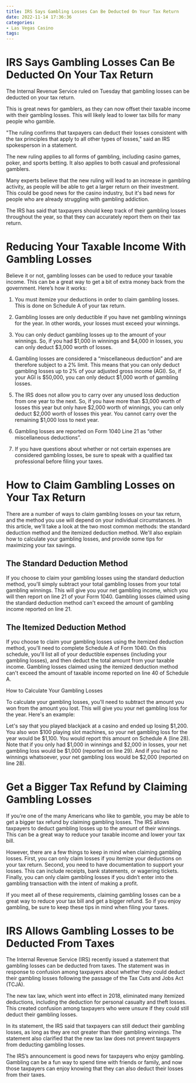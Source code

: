 ```yaml
---
title: IRS Says Gambling Losses Can Be Deducted On Your Tax Return
date: 2022-11-14 17:36:36
categories:
- Las Vegas Casino
tags:
---
```



#  IRS Says Gambling Losses Can Be Deducted On Your Tax Return

The Internal Revenue Service ruled on Tuesday that gambling losses can be deducted on your tax return.

This is great news for gamblers, as they can now offset their taxable income with their gambling losses. This will likely lead to lower tax bills for many people who gamble.

"The ruling confirms that taxpayers can deduct their losses consistent with the tax principles that apply to all other types of losses," said an IRS spokesperson in a statement.

The new ruling applies to all forms of gambling, including casino games, poker, and sports betting. It also applies to both casual and professional gamblers.

Many experts believe that the new ruling will lead to an increase in gambling activity, as people will be able to get a larger return on their investment. This could be good news for the casino industry, but it's bad news for people who are already struggling with gambling addiction.

The IRS has said that taxpayers should keep track of their gambling losses throughout the year, so that they can accurately report them on their tax return.

#  Reducing Your Taxable Income With Gambling Losses

Believe it or not, gambling losses can be used to reduce your taxable income. This can be a great way to get a bit of extra money back from the government. Here’s how it works:

1. You must itemize your deductions in order to claim gambling losses. This is done on Schedule A of your tax return.

2. Gambling losses are only deductible if you have net gambling winnings for the year. In other words, your losses must exceed your winnings.

3. You can only deduct gambling losses up to the amount of your winnings. So, if you had $1,000 in winnings and $4,000 in losses, you can only deduct $3,000 worth of losses.

4. Gambling losses are considered a “miscellaneous deduction” and are therefore subject to a 2% limit. This means that you can only deduct gambling losses up to 2% of your adjusted gross income (AGI). So, if your AGI is $50,000, you can only deduct $1,000 worth of gambling losses.

5. The IRS does not allow you to carry over any unused loss deduction from one year to the next. So, if you have more than $3,000 worth of losses this year but only have $2,000 worth of winnings, you can only deduct $2,000 worth of losses this year. You cannot carry over the remaining $1,000 loss to next year.

6. Gambling losses are reported on Form 1040 Line 21 as “other miscellaneous deductions”.

7. If you have questions about whether or not certain expenses are considered gambling losses, be sure to speak with a qualified tax professional before filing your taxes.

#  How to Claim Gambling Losses on Your Tax Return




There are a number of ways to claim gambling losses on your tax return, and the method you use will depend on your individual circumstances. In this article, we'll take a look at the two most common methods: the standard deduction method and the itemized deduction method. We'll also explain how to calculate your gambling losses, and provide some tips for maximizing your tax savings.

## The Standard Deduction Method

If you choose to claim your gambling losses using the standard deduction method, you'll simply subtract your total gambling losses from your total gambling winnings. This will give you your net gambling income, which you will then report on line 21 of your Form 1040. Gambling losses claimed using the standard deduction method can't exceed the amount of gambling income reported on line 21.

## The Itemized Deduction Method

If you choose to claim your gambling losses using the itemized deduction method, you'll need to complete Schedule A of Form 1040. On this schedule, you'll list all of your deductible expenses (including your gambling losses), and then deduct the total amount from your taxable income. Gambling losses claimed using the itemized deduction method can't exceed the amount of taxable income reported on line 40 of Schedule A.

How to Calculate Your Gambling Losses

To calculate your gambling losses, you'll need to subtract the amount you won from the amount you lost. This will give you your net gambling loss for the year. Here's an example:

Let's say that you played blackjack at a casino and ended up losing $1,200. You also won $100 playing slot machines, so your net gambling loss for the year would be $1,100. You would report this amount on Schedule A (line 28). Note that if you only had $1,000 in winnings and $2,000 in losses, your net gambling loss would be $1,000 (reported on line 29). And if you had no winnings whatsoever, your net gambling loss would be $2,000 (reported on line 28).

#  Get a Bigger Tax Refund by Claiming Gambling Losses 

If you’re one of the many Americans who like to gamble, you may be able to get a bigger tax refund by claiming gambling losses. The IRS allows taxpayers to deduct gambling losses up to the amount of their winnings. This can be a great way to reduce your taxable income and lower your tax bill.

However, there are a few things to keep in mind when claiming gambling losses. First, you can only claim losses if you itemize your deductions on your tax return. Second, you need to have documentation to support your losses. This can include receipts, bank statements, or wagering tickets. Finally, you can only claim gambling losses if you didn’t enter into the gambling transaction with the intent of making a profit.

If you meet all of these requirements, claiming gambling losses can be a great way to reduce your tax bill and get a bigger refund. So if you enjoy gambling, be sure to keep these tips in mind when filing your taxes.

#  IRS Allows Gambling Losses to be Deducted From Taxes

The Internal Revenue Service (IRS) recently issued a statement that gambling losses can be deducted from taxes. The statement was in response to confusion among taxpayers about whether they could deduct their gambling losses following the passage of the Tax Cuts and Jobs Act (TCJA).

The new tax law, which went into effect in 2018, eliminated many itemized deductions, including the deduction for personal casualty and theft losses. This created confusion among taxpayers who were unsure if they could still deduct their gambling losses.

In its statement, the IRS said that taxpayers can still deduct their gambling losses, as long as they are not greater than their gambling winnings. The statement also clarified that the new tax law does not prevent taxpayers from deducting gambling losses.

The IRS’s announcement is good news for taxpayers who enjoy gambling. Gambling can be a fun way to spend time with friends or family, and now those taxpayers can enjoy knowing that they can also deduct their losses from their taxes.
